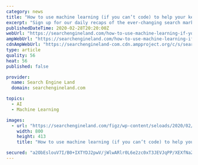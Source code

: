 ```yaml
---
category: news
title: "How to use machine learning (if you can’t code) to help your keyword research"
excerpt: "Sign up for our daily recaps of the ever-changing search marketing landscape. See terms. I have previously written about why keyword research isn’t dead. A key theme I continually make is that keyword categorization is incredibly important in order to be useful so that you can optimize towards topics and clusters rather than individual keywords."
publishedDateTime: 2020-02-28T20:20:00Z
webUrl: "https://searchengineland.com/how-to-use-machine-learning-if-you-cant-code-to-help-your-keyword-research-329912"
ampWebUrl: "https://searchengineland.com/how-to-use-machine-learning-if-you-cant-code-to-help-your-keyword-research-329912/amp"
cdnAmpWebUrl: "https://searchengineland-com.cdn.ampproject.org/c/s/searchengineland.com/how-to-use-machine-learning-if-you-cant-code-to-help-your-keyword-research-329912/amp"
type: article
quality: 56
heat: 56
published: false

provider:
  name: Search Engine Land
  domain: searchengineland.com

topics:
  - AI
  - Machine Learning

images:
  - url: "https://searchengineland.com/figz/wp-content/seloads/2020/02/image20-1-800x413.png"
    width: 800
    height: 413
    title: "How to use machine learning (if you can’t code) to help your keyword research"

secured: "a2ObEslouV7I/B0+IXTYDJ2pwV/jWlwARlr0L6e2zc0xT3JEVJqPP/XEXfNaZHgBMI1B0EX1YDRwYRZ65BdMDfW8cC+vZBDbEAEjvS7hrGNIlU8uMlHPcXqspqFL3ZLKO8AnFxquFMysUpUQjexBWpYszkwie6WaHbVZVAJ8uuze/phxoTU2d0jxQx+kug7KIY6WVIsNBBiPMhb3HIdGNplf3zXaUKrjh2+ATUUt8C7ViGtpvzFRorDRP8WpYK8a2pkyeAyUi3CbSclQtHFPeVsNGZJ1RqTw62i07XUSNQvl4fu3+wtv9TtK2KKb810dyE6pyg5xbt5ae5ECZ/7u0kWva9mHbwQ3b9HNtHg6u8yqxyHEEf1Af3l3ZaJTA70WMHktM8IAW4kr9fmWG11BSQhUlcDh13o61TlGJC4Sw41TapUerZA2wbuagZJ1pCWJoTazfIL6bJkQaOT+7QU7nUGQ1RvYsFQ7mIMQ5s8zIQw=;d7TW+m2NTBBODL1HHsXEwQ=="
---
```


